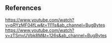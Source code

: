 ## References

https://www.youtube.com/watch?v=pRYzMF04fLw&t=1111s&ab_channel=BugBytes
https://www.youtube.com/watch?v=zTSmvUVbk8M&t=126s&ab_channel=BugBytes